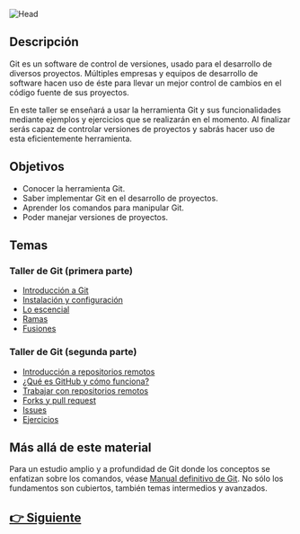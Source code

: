  ![Head](https://github.com/WorkshopTechnology/Materiales/blob/master/Workshops/GitGithub/Images/Head.png)

## Descripción  
Git es un software de control de versiones, usado para el desarrollo de diversos proyectos. Múltiples empresas y equipos de desarrollo de software hacen uso de éste para llevar un mejor control de cambios en el código fuente de sus proyectos.  

En este taller se enseñará a usar la herramienta Git y sus funcionalidades mediante ejemplos y ejercicios que se realizarán en el momento. Al finalizar serás capaz de controlar versiones de proyectos y sabrás hacer uso de esta eficientemente herramienta.


## Objetivos  
* Conocer la herramienta Git.
* Saber implementar Git en el desarrollo de proyectos.
* Aprender los comandos para manipular Git.
* Poder manejar versiones de proyectos.



## Temas  
### Taller de Git (primera parte)
* [Introducción a Git](/Workshops/GitGithub/Page2.md)
* [Instalación y configuración](/Workshops/GitGithub/Page3.md)
* [Lo escencial](/Workshops/GitGithub/Page4.md)
* [Ramas](/Workshops/GitGithub/Page5.md)
* [Fusiones](/Workshops/GitGithub/Page6.md)  

### Taller de Git (segunda parte)  
* [Introducción a repositorios remotos](/Workshops/GitGithub/Page7.md)
* [¿Qué es GitHub y cómo funciona?](/Workshops/GitGithub/Page8.md)
* [Trabajar con repositorios remotos](/Workshops/GitGithub/Page9.md)
* [Forks y pull request](/Workshops/GitGithub/Page10.md)
* [Issues](/Workshops/GitGithub/Page11.md) 
* [Ejercicios](/Workshops/GitGithub/PAGE12.md)


## Más allá de este material

Para un estudio amplio y a profundidad de Git donde los conceptos se enfatizan sobre los comandos, véase [Manual definitivo de Git](https://github.com/HerCerM/ManualDefinitivoGit). No sólo los fundamentos son cubiertos, también temas intermedios y avanzados.

## [👉 Siguiente](Page2.md)
